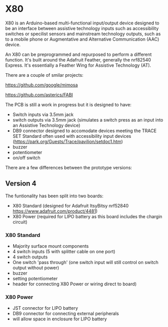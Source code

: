 # X80

X80 is an Arduino-based multi-functional input/output device designed to be an interface between assistive technology inputs such as accessibility switches or specilist sensors and mainstream technology outputs, such as to a mobile phone or Augmentative and Alternative Communication (AAC) device.

An X80 can be preprogrammed and repurposed to perform a different function. It's built around the Adafruit Feather, generally the nrf82540 Express. It's essentially a Feather Wing for Assistive Technology (AT).

There are a couple of smilar projects:

https://github.com/google/mimosa

https://github.com/asterics/FABI

The PCB is still a work in progress but it is designed to have:

* Switch inputs via 3.5mm jack
* switch outputs via 3.5mm jack (simulates a switch press as an input into an Assistive Technology device)
* DB9 connector designed to accomodate devices meeting the TRACE SET Standard often used with accessibility input devices (https://park.org/Guests/Trace/pavilion/setdoc1.htm)
* buzzer
* potentiometer
* on/off switch

There are a few differences between the prototype versions:

## Version 4

The funtionality has been split into two boards:

* X80 Standard (designed for Adafruit ItsyBitsy nrf52840 https://www.adafruit.com/product/4481)
* X80 Power (required for LIPO battery as this board includes the chargin circuit)

### X80 Standard

* Majority surface mount components
* 4 switch inputs (5 with splitter cable on one port)
* 4 switch outputs
* One switch 'pass through' (one switch input will still control on switch output without power)
* buzzer
* setting potentiometer
* header for connecting X80 Power or wiring direct to board)

### X80 Power

* JST connector for LIPO battery
* DB9 connector for connecting external peripherals
* will allow space in enclosure for LIPO battery
